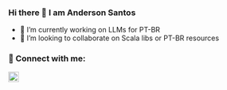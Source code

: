 ### Hi there 👋 I am Anderson Santos

- 🔭 I’m currently working on LLMs for PT-BR
- 👯 I’m looking to collaborate on Scala libs or PT-BR resources

### 🤝 Connect with me:

<a href="https://www.linkedin.com/in/yushi95/"><img align="left" src="https://raw.githubusercontent.com/yushi1007/yushi1007/main/images/linkedin.svg" alt="Yu Shi | LinkedIn" width="21px"/></a>

<!--
**supergarotinho/supergarotinho** is a ✨ _special_ ✨ repository because its `README.md` (this file) appears on your GitHub profile.

Here are some ideas to get you started:

- 📫 How to reach me: ...

-->
